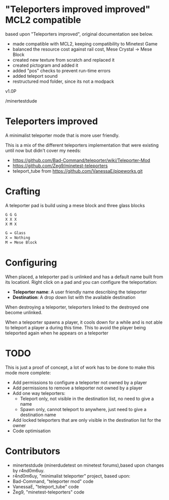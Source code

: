 # "Teleporters improved improved" MCL2 compatible
based upon "Teleporters improved", original documentation see below.
- made compatible with MCL2, keeping compatibility to Minetest Game
- balanced the resource cost against rail cost, Mese Crystal -> Mese Block
- created new texture from scratch and replaced it
- created pictogram and added it
- added "pos" checks to prevent run-time errors
- added teleport sound
- restructured mod folder, since its not a modpack

v1.0P

/minertestdude

# Teleporters improved
A minimalist teleporter mode that is more user friendly. 

This is a mix of the different teleporters implementation that were 
existing until now but didn't cover my needs:
* https://github.com/Bad-Command/teleporter/wiki/Teleporter-Mod
* https://github.com/Zeg9/minetest-teleporters
* teleport_tube from https://github.com/VanessaE/pipeworks.git

# Crafting
A teleporter pad is build using a mese block and three glass blocks

```txt
G G G
X X X
X M X

G = Glass
X = Nothing
M = Mese Block
```

# Configuring
When placed, a teleporter pad is unlinked and has a default name built 
from its locationl. Right click on a pad and you can configure the 
teleportation:

* **Teleporter name**: A user friendly name describing the teleporter
* **Destination**: A drop down list with the available destination

When destroying a teleporter, teleporters linked to the destroyed one 
become unlinked.

When a teleporter spawns a player, it cools down for a while and is not
able to teleport a player a during this time. This to avoid the player
being teleported again when he appears on a teleporter

# TODO
This is just a proof of concept, a lot of work has to be done to 
make this mode more complete:
* Add permissions to configure a teleporter not owned by a player
* Add permissions to remove a teleporter not owned by a player
* Add one way teleporters:
  * Teleport only, not visible in the destination list, no need to give
    a name
  * Spawn only, cannot teleport to anywhere, just need to give a 
    destination name
* Add locked teleporters that are only visible in the destination list 
  for the owner
* Code optimisation

# Contributors
- minertestdude (minerdudetest on minetest forums),based upon changes by r4nd0m6uy.
- r4nd0m6uy, "minimalist teleporter" project, based upon:
- Bad-Command, "teleporter mod" code
- VanessaE, "teleport_tube" code
- Ẑeg9, "minetest-teleporters" code


